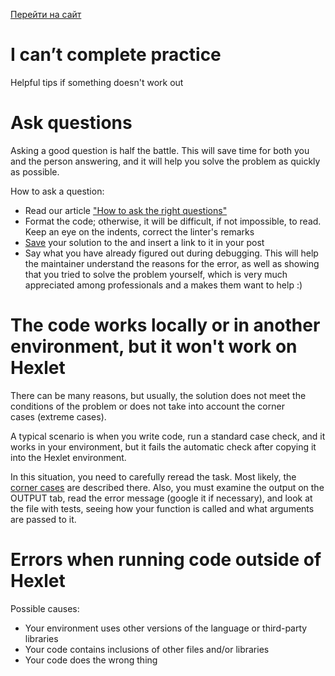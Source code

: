 [Перейти на сайт](https://ru.hexlet.io)

# I can’t complete practice

Helpful tips if something doesn't work out

# Ask questions

Asking a good question is half the battle. This will save time for both you and the person answering, and it will help you solve the problem as quickly as possible.

How to ask a question:

* Read our article ["How to ask the right questions"](https://help.hexlet.io/en/articles/111495-kak-pravilno-zadavat-voprosy)
* Format the code; otherwise, it will be difficult, if not impossible, to read. Keep an eye on the indents, correct the linter's remarks
* [Save](https://help.hexlet.io/en/articles/111135-kod-revyu) your solution to the and insert a link to it in your post
* Say what you have already figured out during debugging. This will help the maintainer understand the reasons for the error, as well as showing that you tried to solve the problem yourself, which is very much appreciated among professionals and a makes them want to help :)

# The code works locally or in another environment, but it won't work on Hexlet

There can be many reasons, but usually, the solution does not meet the conditions of the problem or does not take into account the corner cases (extreme cases).

A typical scenario is when you write code, run a standard case check, and it works in your environment, but it fails the automatic check after copying it into the Hexlet environment.

In this situation, you need to carefully reread the task. Most likely, the [corner cases](https://en.wikipedia.org/wiki/Corner_case) are described there. Also, you must examine the output on the OUTPUT tab, read the error message (google it if necessary), and look at the file with tests, seeing how your function is called and what arguments are passed to it.

# Errors when running code outside of Hexlet

Possible causes:

* Your environment uses other versions of the language or third-party libraries
* Your code contains inclusions of other files and/or libraries
* Your code does the wrong thing
